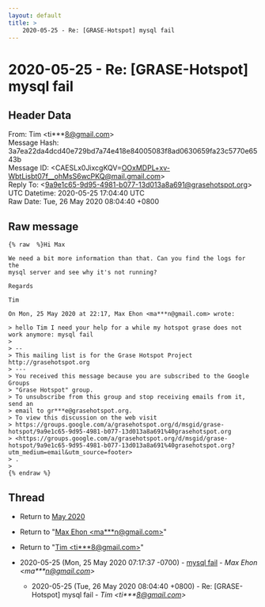 ```yaml
---
layout: default
title: >
    2020-05-25 - Re: [GRASE-Hotspot] mysql fail
---
```


# 2020-05-25 - Re: [GRASE-Hotspot] mysql fail

## Header Data

From: Tim \<ti***8@gmail.com\><br>
Message Hash: 3a7ea22da4dcd40e729bd7a74e418e84005083f8ad0630659fa23c5770e6543b<br>
Message ID: \<CAESLx0JixcgKQV=OOxMDPL+xv-WbtLisbt07f__ohMsS6wcPKQ@mail.gmail.com\><br>
Reply To: \<9a9e1c65-9d95-4981-b077-13d013a8a691@grasehotspot.org\><br>
UTC Datetime: 2020-05-25 17:04:40 UTC<br>
Raw Date: Tue, 26 May 2020 08:04:40 +0800<br>

## Raw message

```
{% raw  %}Hi Max

We need a bit more information than that. Can you find the logs for the
mysql server and see why it's not running?

Regards

Tim

On Mon, 25 May 2020 at 22:17, Max Ehon <ma***n@gmail.com> wrote:

> hello Tim I need your help for a while my hotspot grase does not work anymore: mysql fail
>
> --
> This mailing list is for the Grase Hotspot Project http://grasehotspot.org
> ---
> You received this message because you are subscribed to the Google Groups
> "Grase Hotspot" group.
> To unsubscribe from this group and stop receiving emails from it, send an
> email to gr***e@grasehotspot.org.
> To view this discussion on the web visit
> https://groups.google.com/a/grasehotspot.org/d/msgid/grase-hotspot/9a9e1c65-9d95-4981-b077-13d013a8a691%40grasehotspot.org
> <https://groups.google.com/a/grasehotspot.org/d/msgid/grase-hotspot/9a9e1c65-9d95-4981-b077-13d013a8a691%40grasehotspot.org?utm_medium=email&utm_source=footer>
> .
>
{% endraw %}
```

## Thread

+ Return to [May 2020](/archive/2020/05)

+ Return to "[Max Ehon <ma***n<span>@</span>gmail.com>](/authors/ma___n_at_gmail_com)"
+ Return to "[Tim <ti***8<span>@</span>gmail.com>](/authors/ti___8_at_gmail_com)"

+ 2020-05-25 (Mon, 25 May 2020 07:17:37 -0700) - [mysql fail](/archive/2020/05/511f6b57e5ce64367a6c306573e1406d0233c2488841a6c85603eb644a2d746a) - _Max Ehon \<ma***n@gmail.com\>_
  + 2020-05-25 (Tue, 26 May 2020 08:04:40 +0800) - Re: [GRASE-Hotspot] mysql fail - _Tim \<ti***8@gmail.com\>_

